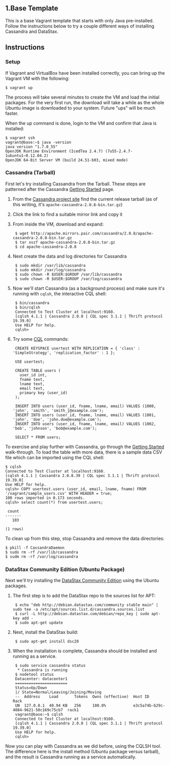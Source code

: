 ## 1.Base Template

This is a base Vagrant template that starts with only Java pre-installed. Follow the instructions below to try a couple different ways of installing Cassandra and DataStax.

## Instructions

### Setup

If Vagrant and VirtualBox have been installed correctly, you can bring up the Vagrant VM with the following:

```
$ vagrant up
```

The process will take several minutes to create the VM and load the initial packages. For the very first run, the download will take a while as the whole Ubuntu image is downloaded to your system. Future "ups" will be much faster.

When the up command is done, login to the VM and confirm that Java is installed:

```
$ vagrant ssh
vagrant@base:~$ java -version
java version "1.7.0_55"
OpenJDK Runtime Environment (IcedTea 2.4.7) (7u55-2.4.7-1ubuntu1~0.12.04.2)
OpenJDK 64-Bit Server VM (build 24.51-b03, mixed mode)
```

### Cassandra (Tarball)

First let's try installing Cassandra from the Tarball. These steps are patterned after the Cassandra [Getting Started][gs] page.

1. From the [Cassandra project site][dl] find the current release tarball (as of this writing, it's `apache-cassandra-2.0.8-bin.tar.gz`)
1. Click the link to find a suitable mirror link and copy it
1. From inside the VM, download and expand:

        $ wget http://apache.mirrors.pair.com/cassandra/2.0.8/apache-cassandra-2.0.8-bin.tar.gz
        $ tar xvzf apache-cassandra-2.0.8-bin.tar.gz
        $ cd apache-cassandra-2.0.8

1. Next create the data and log directories for Cassandra

        $ sudo mkdir /var/lib/cassandra
        $ sudo mkdir /var/log/cassandra
        $ sudo chown -R $USER:$GROUP /var/lib/cassandra
        $ sudo chown -R $USER:$GROUP /var/log/cassandra

1. Now we'll start Cassandra (as a background process) and make sure it's running with `cqlsh`, the interactive CQL shell:

        $ bin/cassandra
        $ bin/cqlsh
        Connected to Test Cluster at localhost:9160.
        [cqlsh 4.1.1 | Cassandra 2.0.8 | CQL spec 3.1.1 | Thrift protocol 19.39.0]
        Use HELP for help.
        cqlsh>

1. Try some [CQL](http://www.datastax.com/documentation/cql/3.1/cql/cql_intro_c.html) commands:

        CREATE KEYSPACE usertest WITH REPLICATION = { 'class' : 'SimpleStrategy', 'replication_factor' : 1 };

        USE usertest;

        CREATE TABLE users (
          user_id int,
          fname text,
          lname text,
          email text,
          primary key (user_id)
        );

        INSERT INTO users (user_id, fname, lname, email) VALUES (1000, 'john', 'smith', 'smith_j@example.com');
        INSERT INTO users (user_id, fname, lname, email) VALUES (1001, 'john', 'doe', 'john.doe@example.com');
        INSERT INTO users (user_id, fname, lname, email) VALUES (1002, 'bob', 'johnson', 'bob@example.com');

        SELECT * FROM users;

To exercise and play further with Cassandra, go through the [Getting Started][gs] walk-through. To load the table with more data, there is a sample data CSV file which can be imported using the CQL shell:

    $ cqlsh
    Connected to Test Cluster at localhost:9160.
    [cqlsh 4.1.1 | Cassandra 2.0.8.39 | CQL spec 3.1.1 | Thrift protocol 19.39.0]
    Use HELP for help.
    cqlsh> COPY usertest.users (user_id, email, lname, fname) FROM '/vagrant/sample_users.csv' WITH HEADER = true;
    100 rows imported in 0.173 seconds.
    cqlsh> select count(*) from usertest.users;

     count
    -------
       103

    (1 rows)

To clean up from this step, stop Cassandra and remove the data directories:

    $ pkill -f CassandraDaemon
    $ sudo rm -rf /var/lib/cassandra
    $ sudm rm -rf /var/log/cassandra

### DataStax Community Edition (Ubuntu Package)

Next we'll try installing the [DataStax Community Edition][dsc] using the Ubuntu packages.

1. The first step is to add the DataStax repo to the sources list for APT:

        $ echo "deb http://debian.datastax.com/community stable main" | sudo tee -a /etc/apt/sources.list.d/cassandra.sources.list
        $ curl -L http://debian.datastax.com/debian/repo_key | sudo apt-key add -
        $ sudo apt-get update

1. Next, install the DataStax build:

        $ sudo apt-get install dsc20

1. When the installation is complete, Cassandra should be installed and running as a service.

        $ sudo service cassandra status
         * Cassandra is running
        $ nodetool status
        Datacenter: datacenter1
        =======================
        Status=Up/Down
        |/ State=Normal/Leaving/Joining/Moving
        --  Address    Load       Tokens  Owns (effective)  Host ID                               Rack
        UN  127.0.0.1  40.94 KB   256     100.0%            e3c5a74b-b29c-4084-9621-50c169c75cb7  rack1
        vagrant@base:~$ cqlsh
        Connected to Test Cluster at localhost:9160.
        [cqlsh 4.1.1 | Cassandra 2.0.8 | CQL spec 3.1.1 | Thrift protocol 19.39.0]
        Use HELP for help.
        cqlsh>

Now you can play with Cassandra as we did before, using the CQLSH tool. The difference here is the install method (Ubuntu package versus tarball), and the result is Cassandra running as a service automatically.

[gs]: http://wiki.apache.org/cassandra/GettingStarted
[dl]: http://cassandra.apache.org/download/
[dsc]: http://www.datastax.com/documentation/cassandra/2.0/cassandra/install/installDeb_t.html
